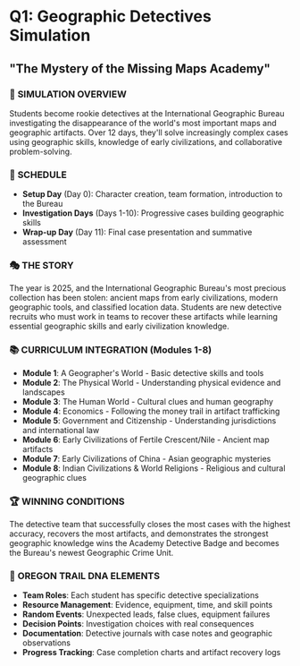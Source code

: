 # Q1: Geographic Detectives Simulation
## "The Mystery of the Missing Maps Academy"

### 🎯 **SIMULATION OVERVIEW**
Students become rookie detectives at the International Geographic Bureau investigating the disappearance of the world's most important maps and geographic artifacts. Over 12 days, they'll solve increasingly complex cases using geographic skills, knowledge of early civilizations, and collaborative problem-solving.

### 📅 **SCHEDULE**
- **Setup Day** (Day 0): Character creation, team formation, introduction to the Bureau
- **Investigation Days** (Days 1-10): Progressive cases building geographic skills
- **Wrap-up Day** (Day 11): Final case presentation and summative assessment

### 🎭 **THE STORY**
The year is 2025, and the International Geographic Bureau's most precious collection has been stolen: ancient maps from early civilizations, modern geographic tools, and classified location data. Students are new detective recruits who must work in teams to recover these artifacts while learning essential geographic skills and early civilization knowledge.

### 📚 **CURRICULUM INTEGRATION (Modules 1-8)**
- **Module 1**: A Geographer's World - Basic detective skills and tools
- **Module 2**: The Physical World - Understanding physical evidence and landscapes  
- **Module 3**: The Human World - Cultural clues and human geography
- **Module 4**: Economics - Following the money trail in artifact trafficking
- **Module 5**: Government and Citizenship - Understanding jurisdictions and international law
- **Module 6**: Early Civilizations of Fertile Crescent/Nile - Ancient map artifacts
- **Module 7**: Early Civilizations of China - Asian geographic mysteries
- **Module 8**: Indian Civilizations & World Religions - Religious and cultural geographic clues

### 🏆 **WINNING CONDITIONS**
The detective team that successfully closes the most cases with the highest accuracy, recovers the most artifacts, and demonstrates the strongest geographic knowledge wins the Academy Detective Badge and becomes the Bureau's newest Geographic Crime Unit.

### 🎲 **OREGON TRAIL DNA ELEMENTS**
- **Team Roles**: Each student has specific detective specializations
- **Resource Management**: Evidence, equipment, time, and skill points
- **Random Events**: Unexpected leads, false clues, equipment failures
- **Decision Points**: Investigation choices with real consequences
- **Documentation**: Detective journals with case notes and geographic observations
- **Progress Tracking**: Case completion charts and artifact recovery logs
